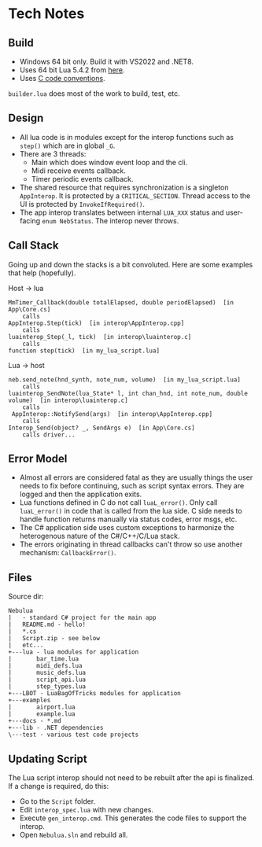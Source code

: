 # Tech Notes

## Build

- Windows 64 bit only. Build it with VS2022 and .NET8.
- Uses 64 bit Lua 5.4.2 from [here](https://luabinaries.sourceforge.net/download.html).
- Uses [C code conventions](https://github.com/cepthomas/c_bag_of_tricks/blob/master/conventions.md).

`builder.lua` does most of the work to build, test, etc.


## Design

- All lua code is in modules except for the interop functions such as `step()` which are in global `_G`.
- There are 3 threads:
    - Main which does window event loop and the cli.
    - Midi receive events callback.
    - Timer periodic events callback.
- The shared resource that requires synchronization is a singleton `AppInterop`. It is protected by a 
  `CRITICAL_SECTION`. Thread access to the UI is protected by `InvokeIfRequired()`.
- The app interop translates between internal `LUA_XXX` status and user-facing `enum NebStatus`.
  The interop never throws.

## Call Stack

Going up and down the stacks is a bit convoluted. Here are some examples that help (hopefully).

Host -> lua
```
MmTimer_Callback(double totalElapsed, double periodElapsed)  [in App\Core.cs]
    calls
AppInterop.Step(tick)  [in interop\AppInterop.cpp]
    calls
luainterop_Step(_l, tick)  [in interop\luainterop.c]
    calls
function step(tick)  [in my_lua_script.lua]
```

Lua -> host
```
neb.send_note(hnd_synth, note_num, volume)  [in my_lua_script.lua]
    calls
luainterop_SendNote(lua_State* l, int chan_hnd, int note_num, double volume)  [in interop\luainterop.c]
    calls
 AppInterop::NotifySend(args)  [in interop\AppInterop.cpp]
    calls
Interop_Send(object? _, SendArgs e)  [in App\Core.cs]
    calls driver...
```

## Error Model

- Almost all errors are considered fatal as they are usually things the user needs to fix before continuing,
  such as script syntax errors. They are logged and then the application exits.
- Lua functions defined in C do not call `luaL_error()`. Only call `luaL_error()` in code that is called from
  the lua side. C side needs to handle function returns manually via status codes, error msgs, etc.
- The C# application side uses custom exceptions to harmonize the heterogenous nature of the C#/C++/C/Lua stack.
- The errors originating in thread callbacks can't throw so use another mechanism: `CallbackError()`.

## Files

Source dir:
```
Nebulua
|   - standard C# project for the main app
|   README.md - hello!
|   *.cs
|   Script.zip - see below
|   etc...
+---lua - lua modules for application
|       bar_time.lua
|       midi_defs.lua
|       music_defs.lua
|       script_api.lua
|       step_types.lua
+---LBOT - LuaBagOfTricks modules for application
+---examples
|       airport.lua
|       example.lua
+---docs - *.md
+---lib - .NET dependencies
\---test - various test code projects
```


## Updating Script

The Lua script interop should not need to be rebuilt after the api is finalized.
If a change is required, do this:
- Go to the `Script` folder.
- Edit `interop_spec.lua` with new changes.
- Execute `gen_interop.cmd`. This generates the code files to support the interop.
- Open `Nebulua.sln` and rebuild all.
